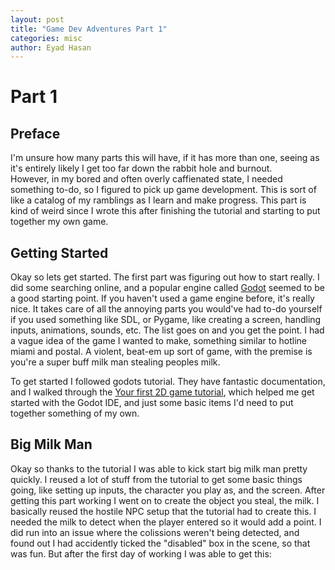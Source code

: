 ```yaml
---
layout: post
title: "Game Dev Adventures Part 1"
categories: misc
author: Eyad Hasan
---
```


# Part 1

## Preface
I'm unsure how many parts this will have, if it has more than one, seeing as it's entirely likely I get too far down the rabbit hole and burnout.  
However, in my bored and often overly caffienated state, I needed something to-do, so I figured to pick up game development.  This is sort of like a catalog of my ramblings as I learn and make progress.  This part is kind of weird since I wrote this after finishing the tutorial and starting to put together my own game.

## Getting Started
Okay so lets get started.  The first part was figuring out how to start really.  I did some searching online, and a popular engine called [Godot](https://godotengine.org/) seemed to be a good starting point.  If you haven't used a game engine before, it's really nice.  It takes care of all the annoying parts you would've had to-do yourself if you used something like SDL, or Pygame, like creating a screen, handling inputs, animations, sounds, etc.  The list goes on and you get the point.  I had a vague idea of the game I wanted to make, something similar to hotline miami and postal.  A violent, beat-em up sort of game, with the premise is you're a super buff milk man stealing peoples milk.  

To get started I followed godots tutorial.  They have fantastic documentation, and I walked through the [Your first 2D game tutorial](https://docs.godotengine.org/en/stable/getting_started/first_2d_game/index.html), which helped me get started with the Godot IDE, and just some basic items I'd need to put together something of my own.

## Big Milk Man

Okay so thanks to the tutorial I was able to kick start big milk man pretty quickly.  I reused a lot of stuff from the tutorial to get some basic things going, like setting up inputs, the character you play as, and the screen.  After getting this part working I went on to create the object you steal, the milk.  I basically reused the hostile NPC setup that the tutorial had to create this.  I needed the milk to detect when the player entered so it would add a point.  I did run into an issue where the colissions weren't being detected, and found out I had accidently ticked the "disabled" box in the scene, so that was fun.  But after the first day of working I was able to get this:
[](https://imgur.com/eNwXgHZ)